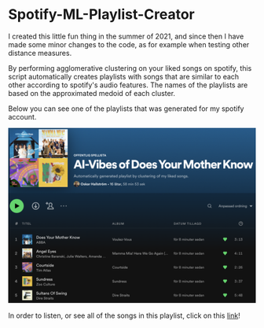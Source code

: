 # Spotify-ML-Playlist-Creator

I created this little fun thing in the summer of 2021, and since then I have made some minor changes to the code, as for example when testing other distance measures.

By performing agglomerative clustering on your liked songs on spotify, this script automatically creates playlists with songs that are similar to each other according to spotify's audio features. The names of the playlists are based on the approximated medoid of each cluster.

Below you can see one of the playlists that was generated for my spotify account.

![alt text](./viz/playlist_sample.png)

In order to listen, or see all of the songs in this playlist, click on this [link](https://open.spotify.com/playlist/59RK0ekLvIQKVtgjIQAmSx?si=2865657a244b4ebb)!
